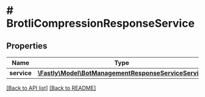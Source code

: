 # # BrotliCompressionResponseService

## Properties

Name | Type | Description | Notes
------------ | ------------- | ------------- | -------------
**service** | [**\Fastly\Model\BotManagementResponseServiceService**](BotManagementResponseServiceService.md) |  | [optional] 


[[Back to API list]](../../README.md#endpoints) [[Back to README]](../../README.md)
